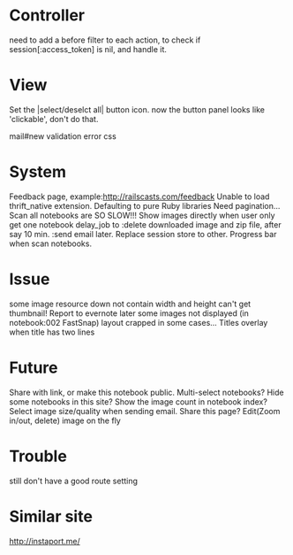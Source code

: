 Controller
==========
need to add a before filter to each action, to check if session[:access_token] is nil, and handle it.


View
====
Set the |select/deselct all| button icon.
now the button panel looks like 'clickable', don't do that.

mail#new
validation error css


System
======                                                                   
Feedback page, example:http://railscasts.com/feedback
Unable to load thrift_native extension. Defaulting to pure Ruby libraries
Need pagination...
Scan all notebooks are SO SLOW!!!
Show images directly when user only get one notebook
delay_job to :delete downloaded image and zip file, after say 10 min.
						 :send email later.
Replace session store to other.
Progress bar when scan notebooks.



Issue
=====
some image resource down not contain width and height
can't get thumbnail! Report to evernote later
some images not displayed (in notebook:002 FastSnap)
layout crapped in some cases...
Titles overlay when title has two lines


Future
======
Share with link, or make this notebook public.
Multi-select notebooks?
Hide some notebooks in this site?
Show the image count in notebook index?
Select image size/quality when sending email.
Share this page?
Edit(Zoom in/out, delete) image on the fly

Trouble
=======
still don't have a good route setting

Similar site
============
http://instaport.me/
